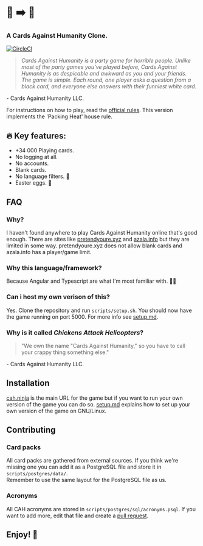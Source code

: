 # :chicken: :arrow_right: :helicopter:
### A Cards Against Humanity Clone.
[![CircleCI](https://circleci.com/gh/olback/cah.svg?style=svg)](https://circleci.com/gh/olback/cah)
> _Cards Against Humanity is a party game for horrible people. Unlike most of the party games you've played before, Cards Against Humanity is as despicable and awkward as you and your friends._
> _The game is simple. Each round, one player asks a question from a black card, and everyone else answers with their funniest white card._

\- Cards Against Humanity LLC.

For instructions on how to play, read the [official rules](https://s3.amazonaws.com/cah/CAH_Rules.pdf).
This version implements the 'Packing Heat' house rule.

## :fire: Key features:

-   +34 000 Playing cards.
-   No logging at all.
-   No accounts.
-   Blank cards.
-   No language filters. :underage:
-   Easter eggs. :egg:

## FAQ

### Why?

I haven't found anywhere to play Cards Against Humanity online that's good enough. There are sites like [pretendyoure.xyz](https://pretendyoure.xyz/zy/) and [azala.info](https://azala.info/static/index.html) but they are limited in some way. pretendyoure.xyz does not allow blank cards and azala.info has a player/game limit.

### Why this language/framework?

Because Angular and Typescript are what I'm most familiar with. :man_shrugging:

### Can i host my own verison of this?

Yes. Clone the repository and run `scripts/setup.sh`.
You should now have the game running on port 5000. For more info see [setup.md](setup.md).

### Why is it called _Chickens Attack Helicopters_?

> "We own the name "Cards Against Humanity," so you have to call your crappy thing something else."

\- Cards Against Humanity LLC.

## Installation

[cah.ninja](https://cah.ninja/) is the main URL for the game but if you want to run your own version of the game you can do so.
[setup.md](setup.md) explains how to set up your own version of the game on GNU/Linux.

## Contributing

### Card packs

All card packs are gathered from external sources.
If you think we're missing one you can add it as a PostgreSQL file and store it in `scripts/postgres/data/`.  
Remember to use the same layout for the PostgreSQL file as us.

### Acronyms

All CAH acronyms are stored in `scripts/postgres/sql/acronyms.psql`.
If you want to add more, edit that file and create a [pull request](https://github.com/olback/cah/pulls).

## Enjoy! :tada:
